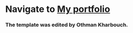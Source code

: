 # Navigate to [My portfolio](https://othman4dev.github.io/MyPortfolio/)

### The template was edited by Othman Kharbouch.
